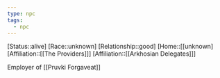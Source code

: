 ```yaml
---
type: npc
tags:
  - npc
---
```

[Status::alive]
[Race::unknown]
[Relationship::good]
[Home::[[unknown]
[Affiliation::[[The Providers]]]
[Affiliation::[[Arkhosian Delegates]]]

Employer of [[Pruvki Forgaveat]]